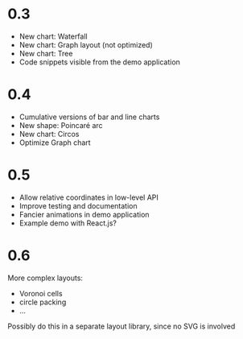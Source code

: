0.3
===

* New chart: Waterfall
* New chart: Graph layout (not optimized)
* New chart: Tree
* Code snippets visible from the demo application

0.4
===

* Cumulative versions of bar and line charts
* New shape: Poincaré arc
* New chart: Circos
* Optimize Graph chart

0.5
===

* Allow relative coordinates in low-level API
* Improve testing and documentation
* Fancier animations in demo application
* Example demo with React.js?

0.6
===

More complex layouts:

* Voronoi cells
* circle packing
* ...

Possibly do this in a separate layout library, since no SVG is involved